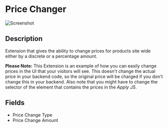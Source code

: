# Price Changer

![Screenshot](https://github.com/optimizely/extension-library/blob/master/Extensions/Editor%20Extensions/Price%20Changer/screenshot.png)

## Description

Extension that gives the ability to change prices for products site wide either by a discrete or a percentage amount. 

__Please Note:__ This Extension is an example of how you can easily change prices in the UI that your visitors will see. This doesn't change the actual price in your backend code, so the original price will be charged if you don't change this in your backend. Also note that you might have to change the selector of the element that contains the prices in the _Apply JS_.

## Fields

* Price Change Type
* Price Change Amount

